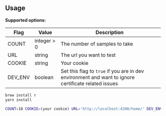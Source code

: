 ## Usage

**Supported options:**

| Flag    | Value       | Description                                                                                         |
|---------|-------------|-----------------------------------------------------------------------------------------------------|
| COUNT   | integer > 0 | The number of samples to take                                                                       |
| URL     | string      | The url you want to test                                                                            |
| COOKIE  | string      | Your cookie                                                                                         |
| DEV_ENV | boolean     | Set this flag to `true` if you are in dev environment and want to ignore certificate related issues |

```sh
brew install r
yarn install

COUNT=10 COOKIE=(your cookie) URL='http://localhost:4200/home/' DEV_ENV=true yarn start
```
